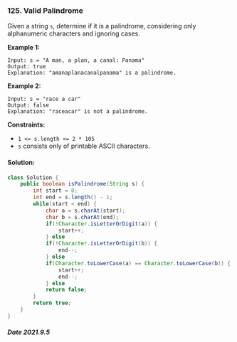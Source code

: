 ### 125. Valid Palindrome

Given a string `s`, determine if it is a palindrome, considering only alphanumeric characters and ignoring cases.

 

**Example 1:**

```
Input: s = "A man, a plan, a canal: Panama"
Output: true
Explanation: "amanaplanacanalpanama" is a palindrome.
```

**Example 2:**

```
Input: s = "race a car"
Output: false
Explanation: "raceacar" is not a palindrome.
```

 

**Constraints:**

- `1 <= s.length <= 2 * 105`
- `s` consists only of printable ASCII characters.

#### Solution:

```java
class Solution {
    public boolean isPalindrome(String s) {
        int start = 0;
        int end = s.length() - 1;
        while(start < end) {
            char a = s.charAt(start);
            char b = s.charAt(end);
            if(!Character.isLetterOrDigit(a)) {
                start++;
            } else
            if(!Character.isLetterOrDigit(b)) {
                end--;
            } else
            if(Character.toLowerCase(a) == Character.toLowerCase(b)) {
                start++;
                end--;
            } else
            return false;
        }
        return true;
    }
}
```

##### Date 2021.9.5